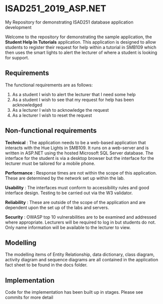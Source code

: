 # ISAD251_2019_ASP.NET
My Repository for demonstrating ISAD251 database application development

Welcome to the repository for demonstrating the sample application, the **Student Help In Tutorials** application.  This application is designed to allow students to register their request for help within a tutorial in SMB109 which then uses the smart lights to alert the lecturer of where a student is looking for support.

## Requirements
The functional requirements are as follows:
1.	As a student I wish to alert the lecturer that I need some help
2.	As a student I wish to see that my request for help has been acknowledged
3.	As a lecturer I wish to acknowledge the request
4.	As a lecturer I wish to reset the request

## Non-functional requirements
**Technical** : The application needs to be a web-based application that interacts with the Hue Lights in SMB109.  It runs on a web-server and is written in ASP.NET using the hosted Microsoft SQL Server database.  The interface for the student is via a desktop browser but the interface for the lecturer must be tailored for a mobile phone.

**Performance** : Response times are not within the scope of this application.  These are determined by the network set up within the lab.

**Usability** : The interfaces must conform to accessibility rules and good interface design.  Testing to be carried out via the W3 validator.

**Reliability** : These are outside of the scope of the application and are dependent upon the set up of the labs and servers.

**Security** : OWASP top 10 vulnerabilities are to be examined and addressed where appropriate.  Lecturers will be required to log in but students do not.  Only name information will be available to the lecturer to view.

## Modelling
The modelling items of Entity Relationship, data dictionary, class diagram, activity diagram and sequence diagrams are all contained in the application fact sheet to be found in the docs folder.  

## Implementation
Code for the implementation has been built up in stages.  Please see commits for more detail
